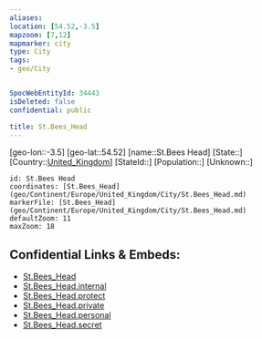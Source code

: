 ```yaml
---
aliases: 
location: [54.52,-3.5]
mapzoom: [7,12] 
mapmarker: city 
type: City
tags:
- geo/City


SpocWebEntityId: 34443
isDeleted: false
confidential: public

title: St.Bees_Head
---
```

[geo-lon::-3.5]
[geo-lat::54.52]
[name::St.Bees Head]
[State::]
[Country::[United_Kingdom](geo/Continent/Europe/United_Kingdom.md)]
[StateId::]
[Population::]
[Unknown::]


```leaflet
id: St.Bees Head
coordinates: [St.Bees_Head](geo/Continent/Europe/United_Kingdom/City/St.Bees_Head.md)
markerFile: [St.Bees_Head](geo/Continent/Europe/United_Kingdom/City/St.Bees_Head.md)
defaultZoom: 11 
maxZoom: 18
```


## Confidential Links & Embeds: 
- [St.Bees_Head](../../../../../../_public/geo/Continent/Europe/United_Kingdom/City/St.Bees_Head.md) 
- [St.Bees_Head.internal](../../../../../../_internal/geo/Continent/Europe/United_Kingdom/City/St.Bees_Head.internal.md) 
- [St.Bees_Head.protect](../../../../../../_protect/geo/Continent/Europe/United_Kingdom/City/St.Bees_Head.protect.md) 
- [St.Bees_Head.private](../../../../../../_private/geo/Continent/Europe/United_Kingdom/City/St.Bees_Head.private.md) 
- [St.Bees_Head.personal](../../../../../../_personal/geo/Continent/Europe/United_Kingdom/City/St.Bees_Head.personal.md) 
- [St.Bees_Head.secret](../../../../../../_secret/geo/Continent/Europe/United_Kingdom/City/St.Bees_Head.secret.md) 
